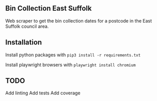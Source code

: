 Bin Collection East Suffolk
---------------------------

Web scraper to get the bin collection dates for a postcode in the East Suffolk council area.

Installation
------------


Install python packages with `pip3 install -r requirements.txt`

Install playwright browsers with `playwright install chromium`

TODO
----
Add linting
Add tests
Add coverage